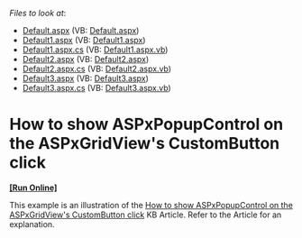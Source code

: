 <!-- default file list -->
*Files to look at*:

* [Default.aspx](./CS/WebSite/Default.aspx) (VB: [Default.aspx](./VB/WebSite/Default.aspx))
* [Default1.aspx](./CS/WebSite/Default1.aspx) (VB: [Default1.aspx](./VB/WebSite/Default1.aspx))
* [Default1.aspx.cs](./CS/WebSite/Default1.aspx.cs) (VB: [Default1.aspx.vb](./VB/WebSite/Default1.aspx.vb))
* [Default2.aspx](./CS/WebSite/Default2.aspx) (VB: [Default2.aspx](./VB/WebSite/Default2.aspx))
* [Default2.aspx.cs](./CS/WebSite/Default2.aspx.cs) (VB: [Default2.aspx.vb](./VB/WebSite/Default2.aspx.vb))
* [Default3.aspx](./CS/WebSite/Default3.aspx) (VB: [Default3.aspx](./VB/WebSite/Default3.aspx))
* [Default3.aspx.cs](./CS/WebSite/Default3.aspx.cs) (VB: [Default3.aspx.vb](./VB/WebSite/Default3.aspx.vb))
<!-- default file list end -->
# How to show ASPxPopupControl on the ASPxGridView's CustomButton click
<!-- run online -->
**[[Run Online]](https://codecentral.devexpress.com/e4424/)**
<!-- run online end -->


<p>This example is an illustration of the <a href="https://www.devexpress.com/Support/Center/p/KA18671">How to show ASPxPopupControl on the ASPxGridView's CustomButton click</a> KB Article. Refer to the Article for an explanation.</p>

<br/>


